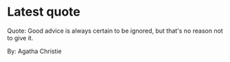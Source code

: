 # Latest quote 

Quote: Good advice is always certain to be ignored, but that's no reason not to give it. 

By: Agatha Christie